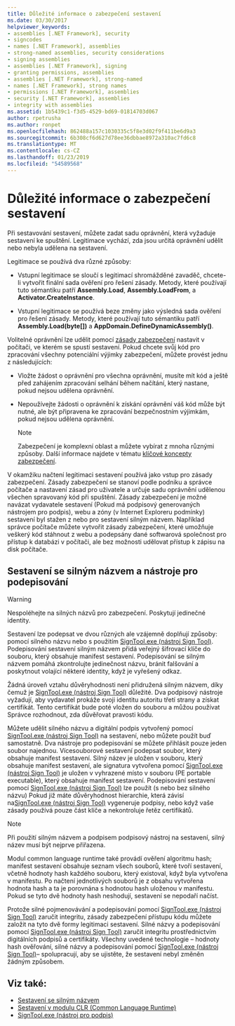 ```yaml
---
title: Důležité informace o zabezpečení sestavení
ms.date: 03/30/2017
helpviewer_keywords:
- assemblies [.NET Framework], security
- signcodes
- names [.NET Framework], assemblies
- strong-named assemblies, security considerations
- signing assemblies
- assemblies [.NET Framework], signing
- granting permissions, assemblies
- assemblies [.NET Framework], strong-named
- names [.NET Framework], strong names
- permissions [.NET Framework], assemblies
- security [.NET Framework], assemblies
- integrity with assemblies
ms.assetid: 1b5439c1-f3d5-4529-bd69-01814703d067
author: rpetrusha
ms.author: ronpet
ms.openlocfilehash: 862488a157c1030335c5f8e3d02f9f411be6d9a3
ms.sourcegitcommit: 6b308cf6d627d78ee36dbbae8972a310ac7fd6c8
ms.translationtype: MT
ms.contentlocale: cs-CZ
ms.lasthandoff: 01/23/2019
ms.locfileid: "54589568"
---
```

# <a name="assembly-security-considerations"></a>Důležité informace o zabezpečení sestavení
<a name="top"></a> Při sestavování sestavení, můžete zadat sadu oprávnění, která vyžaduje sestavení ke spuštění. Legitimace vychází, zda jsou určitá oprávnění udělit nebo nebyla udělena na sestavení.  
  
 Legitimace se používá dva různé způsoby:  
  
-   Vstupní legitimace se sloučí s legitimací shromážděné zavaděč, chcete-li vytvořit finální sada ověření pro řešení zásady. Metody, které používají tuto sémantiku patří **Assembly.Load**, **Assembly.LoadFrom**, a **Activator.CreateInstance**.  
  
-   Vstupní legitimace se používá beze změny jako výsledná sada ověření pro řešení zásady. Metody, které používají tuto sémantiku patří **Assembly.Load(byte[])** a **AppDomain.DefineDynamicAssembly()**.  
  
 Volitelné oprávnění lze udělit pomocí [zásady zabezpečení](../../../docs/framework/misc/code-access-security-basics.md) nastavit v počítači, ve kterém se spustí sestavení. Pokud chcete svůj kód pro zpracování všechny potenciální výjimky zabezpečení, můžete provést jednu z následujících:  
  
-   Vložte žádost o oprávnění pro všechna oprávnění, musíte mít kód a ještě před zahájením zpracování selhání během načítání, který nastane, pokud nejsou udělena oprávnění.  
  
-   Nepoužívejte žádosti o oprávnění k získání oprávnění váš kód může být nutné, ale být připravena ke zpracování bezpečnostním výjimkám, pokud nejsou udělena oprávnění.  
  
    > [!NOTE]
    >  Zabezpečení je komplexní oblast a můžete vybírat z mnoha různými způsoby. Další informace najdete v tématu [klíčové koncepty zabezpečení](../../../docs/standard/security/key-security-concepts.md).  
  
 V okamžiku načtení legitimaci sestavení používá jako vstup pro zásady zabezpečení. Zásady zabezpečení se stanoví podle podniku a správce počítače a nastavení zásad pro uživatele a určuje sadu oprávnění udělenou všechen spravovaný kód při spuštění. Zásady zabezpečení je možné navázat vydavatele sestavení (Pokud má podpisový generovaných nástrojem pro podpis), webu a zóny (v Internet Exploreru podmínky) sestavení byl stažen z nebo pro sestavení silným názvem. Například správce počítače můžete vytvořit zásady zabezpečení, které umožňuje veškerý kód stáhnout z webu a podepsány dané softwarová společnost pro přístup k databázi v počítači, ale bez možnosti udělovat přístup k zápisu na disk počítače.  
  
## <a name="strong-named-assemblies-and-signing-tools"></a>Sestavení se silným názvem a nástroje pro podepisování  

 > [!WARNING]
 > Nespoléhejte na silných názvů pro zabezpečení. Poskytují jedinečné identity.

 Sestavení lze podepsat ve dvou různých ale vzájemně doplňují způsoby: pomocí silného názvu nebo s použitím [SignTool.exe (nástroj Sign Tool)](../../../docs/framework/tools/signtool-exe.md). Podepisování sestavení silným názvem přidá veřejný šifrovací klíče do souboru, který obsahuje manifest sestavení. Podepisování se silným názvem pomáhá zkontrolujte jedinečnost názvu, bránit falšování a poskytnout volající některé identity, když je vyřešený odkaz.  
  
 Žádná úroveň vztahu důvěryhodnosti není přidružená silným názvem, díky čemuž je [SignTool.exe (nástroj Sign Tool)](../../../docs/framework/tools/signtool-exe.md) důležité. Dva podpisový nástroje vyžadují, aby vydavatel prokáže svoji identitu autoritu třetí strany a získat certifikát. Tento certifikát bude poté vložen do souboru a můžou používat Správce rozhodnout, zda důvěřovat pravosti kódu.  
  
 Můžete udělit silného názvu a digitální podpis vytvořený pomocí [SignTool.exe (nástroj Sign Tool)](../../../docs/framework/tools/signtool-exe.md) na sestavení, nebo můžete použít buď samostatně. Dva nástroje pro podepisování se můžete přihlásit pouze jeden soubor najednou. Vícesouborové sestavení podepsat soubor, který obsahuje manifest sestavení. Silný název je uložen v souboru, který obsahuje manifest sestavení, ale signatura vytvořena pomocí [SignTool.exe (nástroj Sign Tool)](../../../docs/framework/tools/signtool-exe.md) je uložen v vyhrazené místo v souboru (PE portable executable), který obsahuje manifest sestavení. Podepisování sestavení pomocí [SignTool.exe (nástroj Sign Tool)](../../../docs/framework/tools/signtool-exe.md) lze použít (s nebo bez silného názvu) Pokud již máte důvěryhodnost hierarchie, která závisí na[SignTool.exe (nástroj Sign Tool)](../../../docs/framework/tools/signtool-exe.md) vygeneruje podpisy, nebo když vaše zásady používá pouze část klíče a nekontroluje řetěz certifikátů.  
  
> [!NOTE]
>  Při použití silným názvem a podpisem podpisový nástroj na sestavení, silný název musí být nejprve přiřazena.  
  
 Modul common language runtime také provádí ověření algoritmu hash; manifest sestavení obsahuje seznam všech souborů, které tvoří sestavení, včetně hodnoty hash každého souboru, který existoval, když byla vytvořena v manifestu. Po načtení jednotlivých souborů je z obsahu vytvořena hodnota hash a ta je porovnána s hodnotou hash uloženou v manifestu. Pokud se tyto dvě hodnoty hash neshodují, sestavení se nepodaří načíst.  
  
 Protože silné pojmenovávání a podepisování pomocí [SignTool.exe (nástroj Sign Tool)](../../../docs/framework/tools/signtool-exe.md) zaručit integritu, zásady zabezpečení přístupu kódu můžete založit na tyto dvě formy legitimaci sestavení. Silné názvy a podepisování pomocí [SignTool.exe (nástroj Sign Tool)](../../../docs/framework/tools/signtool-exe.md) zaručit integritu prostřednictvím digitálních podpisů a certifikáty. Všechny uvedené technologie – hodnoty hash ověřování, silné názvy a podepisování pomocí [SignTool.exe (nástroj Sign Tool)](../../../docs/framework/tools/signtool-exe.md)– spolupracují, aby se ujistěte, že sestavení nebyl změněn žádným způsobem.  
  
## <a name="see-also"></a>Viz také:
- [Sestavení se silným názvem](../../../docs/framework/app-domains/strong-named-assemblies.md)
- [Sestavení v modulu CLR (Common Language Runtime)](../../../docs/framework/app-domains/assemblies-in-the-common-language-runtime.md)
- [SignTool.exe (nástroj pro podpis)](../../../docs/framework/tools/signtool-exe.md)

